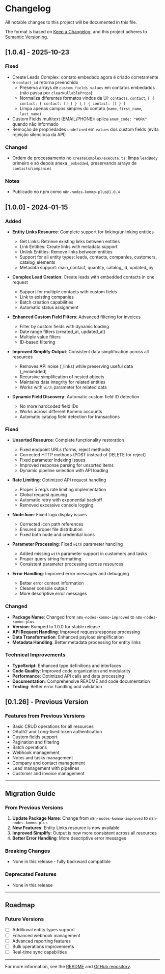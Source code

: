 # Changelog

All notable changes to this project will be documented in this file.

The format is based on [Keep a Changelog](https://keepachangelog.com/en/1.0.0/),
and this project adheres to [Semantic Versioning](https://semver.org/spec/v2.0.0.html).

## [1.0.4] - 2025-10-23

### Fixed
- Create Leads Complex: contato embedado agora é criado corretamente e `contact_id` retorna preenchido
  - Preserva arrays de `custom_fields_values` em contatos embedados (não passa por `clearNullableProps`)
  - Normaliza diferentes formatos vindos da UI: `contacts.contact`, `[ { contact: { contact: [] } } ]`, `[ { contact: [] } ]`
  - Limpa apenas campos simples do contato (`name`, `first_name`, `last_name`)
- Custom Fields multitext (EMAIL/PHONE): aplica `enum_code: "WORK"` quando não informado
- Remoção de propriedades `undefined` em `values` dos custom fields (evita rejeição silenciosa da API)

### Changed
- Ordem de processamento no `createComplex/execute.ts`: limpa `leadBody` primeiro e só depois anexa `_embedded`, preservando arrays de `contacts`/`companies`

### Notes
- Publicado no npm como `n8n-nodes-kommo-plus@1.0.4`

## [1.0.0] - 2024-01-15

### Added
- **Entity Links Resource**: Complete support for linking/unlinking entities
  - Get Links: Retrieve existing links between entities
  - Link Entities: Create links with metadata support
  - Unlink Entities: Remove links between entities
  - Support for all entity types: leads, contacts, companies, customers, catalog_elements
  - Metadata support: main_contact, quantity, catalog_id, updated_by

- **Complex Lead Creation**: Create leads with embedded contacts in one request
  - Support for multiple contacts with custom fields
  - Link to existing companies
  - Batch creation capabilities
  - Automatic status assignment

- **Enhanced Custom Field Filters**: Advanced filtering for invoices
  - Filter by custom fields with dynamic loading
  - Date range filters (created_at, updated_at)
  - Multiple value filters
  - ID-based filtering

- **Improved Simplify Output**: Consistent data simplification across all resources
  - Removes API noise (_links) while preserving useful data (_embedded)
  - Recursive simplification of nested objects
  - Maintains data integrity for related entities
  - Works with `with` parameter for related data

- **Dynamic Field Discovery**: Automatic custom field ID detection
  - No more hardcoded field IDs
  - Works across different Kommo accounts
  - Automatic catalog field detection for transactions

### Fixed
- **Unsorted Resource**: Complete functionality restoration
  - Fixed endpoint URLs (forms, reject methods)
  - Corrected HTTP methods (POST instead of DELETE for reject)
  - Fixed parameter indexing issues
  - Improved response parsing for unsorted items
  - Dynamic pipeline selection with API loading

- **Rate Limiting**: Optimized API request handling
  - Proper 5 req/s rate limiting implementation
  - Global request queuing
  - Automatic retry with exponential backoff
  - Removed excessive console logging

- **Node Icon**: Fixed logo display issues
  - Corrected icon path references
  - Ensured proper file distribution
  - Fixed both node and credential icons

- **Parameter Processing**: Fixed `with` parameter handling
  - Added missing `with` parameter support in customers and tasks
  - Proper query string formatting
  - Consistent parameter processing across resources

- **Error Handling**: Improved error messages and debugging
  - Better error context information
  - Cleaner console output
  - More descriptive error messages

### Changed
- **Package Name**: Changed from `n8n-nodes-kommo-improved` to `n8n-nodes-kommo-plus`
- **Version**: Bumped to 1.0.0 for stable release
- **API Request Handling**: Improved request/response processing
- **Data Transformation**: Enhanced payload simplification
- **Metadata Handling**: Better metadata processing for entity links

### Technical Improvements
- **TypeScript**: Enhanced type definitions and interfaces
- **Code Quality**: Improved code organization and modularity
- **Performance**: Optimized API calls and data processing
- **Documentation**: Comprehensive README and code documentation
- **Testing**: Better error handling and validation

## [0.1.26] - Previous Version

### Features from Previous Versions
- Basic CRUD operations for all resources
- OAuth2 and Long-lived token authentication
- Custom fields support
- Pagination and filtering
- Batch operations
- Webhook management
- Notes and tasks management
- Company and contact management
- Lead management with pipelines
- Customer and invoice management

---

## Migration Guide

### From Previous Versions

1. **Update Package Name**: Change from `n8n-nodes-kommo-improved` to `n8n-nodes-kommo-plus`
2. **New Features**: Entity Links resource is now available
3. **Improved Simplify**: Output is now more consistent across all resources
4. **Better Error Handling**: More descriptive error messages

### Breaking Changes
- None in this release - fully backward compatible

### Deprecated Features
- None in this release

---

## Roadmap

### Future Versions
- [ ] Additional entity types support
- [ ] Enhanced webhook management
- [ ] Advanced reporting features
- [ ] Bulk operations improvements
- [ ] Real-time sync capabilities

---

For more information, see the [README](README.md) and [GitHub repository](https://github.com/marcosvb1/n8n-nodes-kommo-plus).
